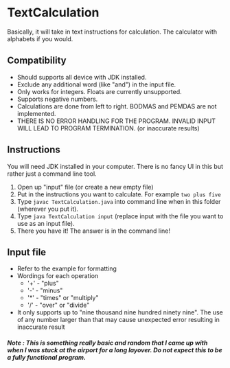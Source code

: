 # TextCalculation
Basically, it will take in text instructions for calculation. The calculator with alphabets if you would.

## Compatibility
- Should supports all device with JDK installed.
- Exclude any additional word (like "and") in the input file.
- Only works for integers. Floats are currently unsupported.
- Supports negative numbers.
- Calculations are done from left to right. BODMAS and PEMDAS are not implemented.
- THERE IS NO ERROR HANDLING FOR THE PROGRAM. INVALID INPUT WILL LEAD TO PROGRAM TERMINATION. (or inaccurate results)

## Instructions
You will need JDK installed in your computer. There is no fancy UI in this but rather just a command line tool.
1. Open up "input" file (or create a new empty file)
2. Put in the instructions you want to calculate. For example ```two plus five```
3. Type ```javac TextCalculation.java``` into command line when in this folder (wherever you put it).
4. Type ```java TextCalculation input``` (replace input with the file you want to use as an input file).
5. There you have it! The answer is in the command line!

## Input file
- Refer to the example for formatting
- Wordings for each operation
  - '+' - "plus"
  - '-' - "minus"
  - '\*' - "times" or "multiply"
  - '/' - "over" or "divide"
- It only supports up to "nine thousand nine hundred ninety nine". The use of any number larger than that may cause unexpected error resulting in inaccurate result

##### Note : This is something really basic and random that I came up with when I was stuck at the airport for a long layover. Do not expect this to be a fully functional program.
